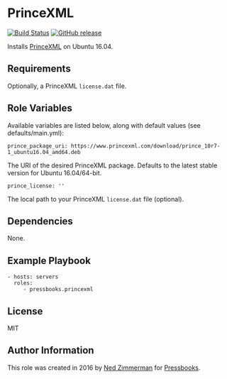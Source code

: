 PrinceXML
=========

[![Build Status](https://img.shields.io/travis/pressbooks/ansible-role-princexml.svg?style=flat-square)](https://travis-ci.org/pressbooks/ansible-role-princexml) [![GitHub release](https://img.shields.io/github/release/pressbooks/ansible-role-princexml.svg?style=flat-square)](https://github.com/pressbooks/ansible-role-princexml/releases/latest)

Installs [PrinceXML](https://princexml.com) on Ubuntu 16.04.

Requirements
------------

Optionally, a PrinceXML `license.dat` file.

Role Variables
--------------

Available variables are listed below, along with default values (see defaults/main.yml):

    prince_package_uri: https://www.princexml.com/download/prince_10r7-1_ubuntu16.04_amd64.deb

The URI of the desired PrinceXML package. Defaults to the latest stable version for Ubuntu 16.04/64-bit.

    prince_license: ''

The local path to your PrinceXML `license.dat` file (optional).

Dependencies
------------

None.

Example Playbook
----------------

    - hosts: servers
      roles:
         - pressbooks.princexml

License
-------

MIT

Author Information
------------------

This role was created in 2016 by [Ned Zimmerman](https://github.com/greatislander) for [Pressbooks](https://pressbooks.org).
